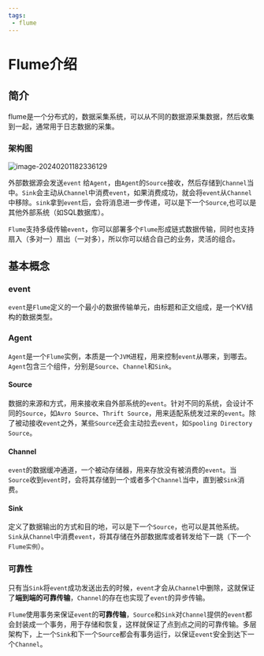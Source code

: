 ```yaml
---
tags:
 - flume
---
```

# Flume介绍

## 简介

flume是一个分布式的，数据采集系统，可以从不同的数据源采集数据，然后收集到一起，通常用于日志数据的采集。

### 架构图

![image-20240201182336129](https://raw.githubusercontent.com/JasirVoriya/images-bed/master/imageimage-20240201182336129.png)

外部数据源会发送`event` 给`Agent`，由`Agent`的`Source`接收，然后存储到`Channel`当中。`Sink`会主动从`Channel`中消费`event`，如果消费成功，就会将`event`从`Channel`中移除。`sink`拿到`event`后，会将消息进一步传递，可以是下一个`Source`,也可以是其他外部系统（如SQL数据库）。

`Flume`支持多级传输`event`，你可以部署多个`Flume`形成链式数据传输，同时也支持扇入（多对一）扇出（一对多），所以你可以结合自己的业务，灵活的组合。

## 基本概念

### event

`event`是`Flume`定义的一个最小的数据传输单元，由标题和正文组成，是一个KV结构的数据类型。

### Agent

`Agent`是一个`Flume`实例，本质是一个`JVM`进程，用来控制`event`从哪来，到哪去。`Agent`包含三个组件，分别是`Source`、`Channel`和`Sink`。

#### Source

数据的来源和方式，用来接收来自外部系统的`event`。针对不同的系统，会设计不同的`Source`，如`Avro Source`、`Thrift Source`，用来适配系统发过来的`event`。除了被动接收`event`之外，某些`Source`还会主动拉去`event`，如`Spooling Directory Source`。

#### Channel

`event`的数据缓冲通道，一个被动存储器，用来存放没有被消费的`event`。当`Source`收到`event`时，会将其存储到一个或者多个`Channel`当中，直到被`Sink`消费。

#### Sink

定义了数据输出的方式和目的地，可以是下一个`Source`，也可以是其他系统。`Sink`从`Channel`中消费`event`，将其存储在外部数据库或者转发给下一跳（下一个`Flume实例`）。

### 可靠性

只有当`Sink`将`event`成功发送出去的时候，`event`才会从`Channel`中删除，这就保证了**端到端的可靠传输**，`Channel`的存在也实现了`event`的异步传输。

`Flume`使用事务来保证`event`的**可靠传输**，`Source`和`Sink`对`Channel`提供的`event`都会封装成一个事务，用于存储和恢复，这样就保证了点到点之间的可靠传输。多层架构下，上一个`Sink`和下一个`Source`都会有事务运行，以保证`event`安全到达下一个`Channel`。

